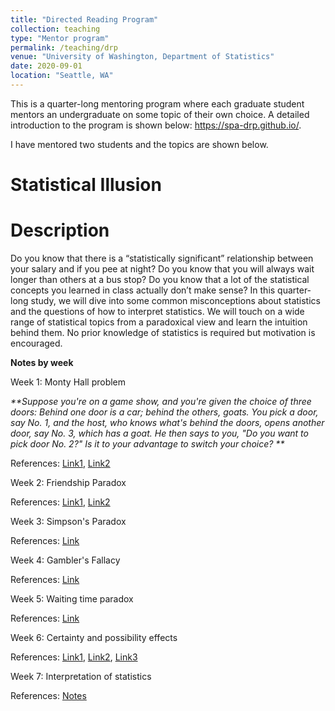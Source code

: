 ```yaml
---
title: "Directed Reading Program"
collection: teaching
type: "Mentor program"
permalink: /teaching/drp
venue: "University of Washington, Department of Statistics"
date: 2020-09-01
location: "Seattle, WA"
---
```


This is a quarter-long mentoring program where each graduate student mentors an undergraduate on some topic of their own choice. A detailed introduction to the program is shown below: https://spa-drp.github.io/. 

I have mentored two students and the topics are shown below. 

Statistical Illusion
======

**Description**
===

Do you know that there is a “statistically significant” relationship between your salary and if you pee at night? Do you know that you will always wait longer than others at a bus stop? Do you know that a lot of the statistical concepts you learned in class actually don’t make sense? In this quarter-long study, we will dive into some common misconceptions about statistics and the questions of how to interpret statistics. We will touch on a wide range of statistical topics from a paradoxical view and learn the intuition behind them. No prior knowledge of statistics is required but motivation is encouraged.

**Notes by week**

Week 1: Monty Hall problem 

_**Suppose you're on a game show, and you're given the choice of three doors: Behind one door is a car; behind the others, goats. You pick a door, say No. 1, and the host, who knows what's behind the doors, opens another door, say No. 3, which has a goat. He then says to you, "Do you want to pick door No. 2?" Is it to your advantage to switch your choice?
**_

References: 
[Link1](https://statisticsbyjim.com/fun/monty-hall-problem/), [Link2](https://www.montyhallproblem.com/)

Week 2: Friendship Paradox

References: 
[Link1](https://en.wikipedia.org/wiki/Friendship_paradox), [Link2](https://www.jstor.org/stable/2781907?seq=10#metadata_info_tab_contents)

Week 3: Simpson's Paradox

References: 
[Link](https://towardsdatascience.com/simpsons-paradox-how-to-prove-two-opposite-arguments-using-one-dataset-1c9c917f5ff9)

Week 4: Gambler's Fallacy

References: 
[Link](https://effectiviology.com/gamblers-fallacy/)

Week 5: Waiting time paradox

References: 
[Link](https://medium.com/cantors-paradise/the-waiting-paradox-an-intro-to-probability-distributions-97c0aedb8c1)

Week 6: Certainty and possibility effects

References: 
[Link1](http://naumof.blogspot.com/2012/12/certainty-and-possibility-effects.html), [Link2](https://en.wikipedia.org/wiki/Priority_heuristic), [Link3](https://faculty.fuqua.duke.edu/~jpayne/ba525_articles/Ssn3_2.pdf)

Week 7: Interpretation of statistics

References: 
[Notes](https://github.com/zhaoqil/zhaoqil.github.io/blob/master/_teaching/Interpretation-of-statistics.pdf)

